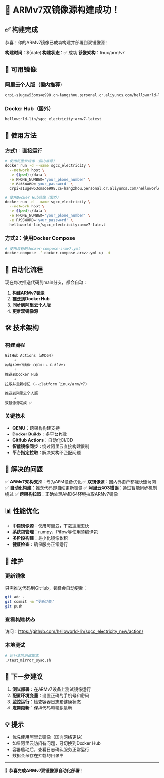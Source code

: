 # 🎉 ARMv7双镜像源构建成功！

## ✅ 构建完成

恭喜！你的ARMv7镜像已成功构建并部署到双镜像源！

**构建时间**：$(date)
**构建状态**：✅ 成功
**镜像架构**：linux/arm/v7

## 🎯 可用镜像

### 阿里云个人版（国内推荐）
```bash
crpi-s1ugew53omsoe998.cn-hangzhou.personal.cr.aliyuncs.com/helloworld-lin/sgcc_electricity:armv7-latest
```

### Docker Hub（国外）
```bash
helloworld-lin/sgcc_electricity:armv7-latest
```

## 🚀 使用方法

### 方式1：直接运行
```bash
# 使用阿里云镜像（国内推荐）
docker run -d --name sgcc_electricity \
  --network host \
  -v $(pwd):/data \
  -e PHONE_NUMBER='your_phone_number' \
  -e PASSWORD='your_password' \
  crpi-s1ugew53omsoe998.cn-hangzhou.personal.cr.aliyuncs.com/helloworld-lin/sgcc_electricity:armv7-latest

# 使用Docker Hub镜像（国外）
docker run -d --name sgcc_electricity \
  --network host \
  -v $(pwd):/data \
  -e PHONE_NUMBER='your_phone_number' \
  -e PASSWORD='your_password' \
  helloworld-lin/sgcc_electricity:armv7-latest
```

### 方式2：使用Docker Compose
```bash
# 使用现有的docker-compose-armv7.yml
docker-compose -f docker-compose-armv7.yml up -d
```

## 🔄 自动化流程

现在每次推送代码到main分支，都会自动：

1. **构建ARMv7镜像**
2. **推送到Docker Hub**
3. **同步到阿里云个人版**
4. **更新双镜像源**

## 🛠️ 技术架构

### 构建流程
```
GitHub Actions (AMD64) 
    ↓
构建ARMv7镜像 (QEMU + Buildx)
    ↓
推送到Docker Hub
    ↓
拉取并重新标记 (--platform linux/arm/v7)
    ↓
推送到阿里云个人版
    ↓
双镜像源完成 ✅
```

### 关键技术
- **QEMU**：跨架构构建支持
- **Docker Buildx**：多平台构建
- **GitHub Actions**：自动化CI/CD
- **智能镜像同步**：绕过阿里云直接构建限制
- **平台指定拉取**：解决架构不匹配问题

## 🎁 解决的问题

✅ **ARMv7架构支持**：专为ARM设备优化
✅ **双镜像源**：国内外用户都能快速访问
✅ **自动化构建**：推送代码即自动更新镜像
✅ **阿里云403错误**：通过智能同步机制绕过
✅ **跨架构拉取**：正确处理AMD64环境拉取ARMv7镜像

## 📊 性能优化

- **中国镜像源**：使用阿里云，下载速度更快
- **系统包管理**：numpy、Pillow等使用预编译包
- **多阶段构建**：最小化镜像体积
- **健康检查**：确保服务正常运行

## 🔧 维护

### 更新镜像
只需推送代码到GitHub，镜像会自动更新：
```bash
git add .
git commit -m "更新功能"
git push
```

### 查看构建状态
访问：https://github.com/helloworld-lin/sgcc_electricity_new/actions

### 本地测试
```bash
# 运行本地测试脚本
./test_mirror_sync.sh
```

## 🎯 下一步建议

1. **测试部署**：在ARMv7设备上测试镜像运行
2. **配置环境变量**：设置正确的手机号和密码
3. **监控运行**：检查容器日志和健康状态
4. **定期更新**：保持代码和镜像最新

## 💡 提示

- 优先使用阿里云镜像（国内网络更快）
- 如果阿里云访问有问题，可切换到Docker Hub
- 容器启动后，查看日志确认服务正常运行
- 数据会保存在挂载的目录中

---

**🎊 恭喜完成ARMv7双镜像源自动化部署！**

